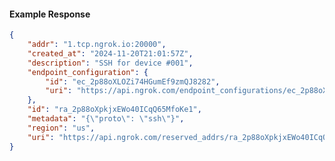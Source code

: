 <!-- Code generated for API Clients. DO NOT EDIT. -->

#### Example Response

```json
{
	"addr": "1.tcp.ngrok.io:20000",
	"created_at": "2024-11-20T21:01:57Z",
	"description": "SSH for device #001",
	"endpoint_configuration": {
		"id": "ec_2p88oXLOZi74HGumEf9zmQJ8282",
		"uri": "https://api.ngrok.com/endpoint_configurations/ec_2p88oXLOZi74HGumEf9zmQJ8282"
	},
	"id": "ra_2p88oXpkjxEWo40ICqQ65MfoKe1",
	"metadata": "{\"proto\": \"ssh\"}",
	"region": "us",
	"uri": "https://api.ngrok.com/reserved_addrs/ra_2p88oXpkjxEWo40ICqQ65MfoKe1"
}
```
